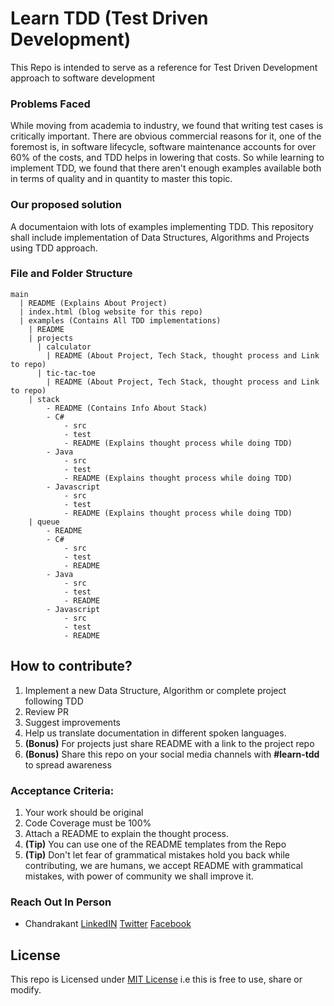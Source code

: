 # Learn TDD (Test Driven Development)
This Repo is intended to serve as a reference for Test Driven Development approach to software development

### Problems Faced

While moving from academia to industry, we found that writing test cases is critically important. There are obvious commercial reasons for it, 
one of the foremost is, in software lifecycle, software maintenance accounts for over 60% of the costs, and TDD helps in lowering that costs.
So while learning to implement TDD, we found that there aren't enough examples available both in terms of quality and in quantity to master this topic.

### Our proposed solution

A documentaion with lots of examples implementing TDD. This repository shall include implementation of Data Structures, Algorithms and Projects 
using TDD approach.

### File and Folder Structure
```
main
  | README (Explains About Project)
  | index.html (blog website for this repo)
  | examples (Contains All TDD implementations)
    | README
    | projects
      | calculator
        | README (About Project, Tech Stack, thought process and Link to repo)
      | tic-tac-toe
        | README (About Project, Tech Stack, thought process and Link to repo)
    | stack
        - README (Contains Info About Stack)
        - C#
            - src
            - test
            - README (Explains thought process while doing TDD)
        - Java
            - src
            - test
            - README (Explains thought process while doing TDD)
        - Javascript
            - src
            - test
            - README (Explains thought process while doing TDD)
    | queue
        - README
        - C#
            - src
            - test
            - README
        - Java
            - src
            - test
            - README
        - Javascript
            - src
            - test
            - README
```

## How to contribute?

 1. Implement a new Data Structure, Algorithm or complete project following TDD
 2. Review PR 
 3. Suggest improvements
 4. Help us translate documentation in different spoken languages.
 5. **(Bonus)** For projects just share README with a link to the project repo
 6. **(Bonus)** Share this repo on your social media channels with **#learn-tdd** to spread awareness
 
### Acceptance Criteria: 
  1. Your work should be original
  2. Code Coverage must be 100%
  3. Attach a README to explain the thought process.
  4. **(Tip)** You can use one of the README templates from the Repo
  5. **(Tip)** Don't let fear of grammatical mistakes hold you back while contributing, we are humans, we accept README with grammatical mistakes, with power of community we shall improve it.
 
### Reach Out In Person
 - Chandrakant [LinkedIN](https://www.linkedin.com/in/bechandrakant/) [Twitter](https://twitter.com/bechandrakant) [Facebook](https://www.facebook.com/fbchandrakant/)

## License
This repo is Licensed under [MIT License](./LICENSE) i.e this is free to use, share or modify.
